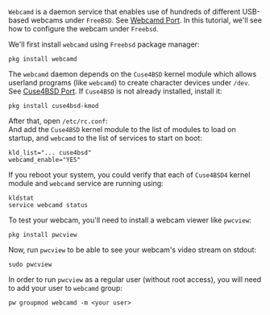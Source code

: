 `Webcamd` is a daemon service that enables use of hundreds of different USB-based webcams under `FreeBSD`. See <a href="https://www.freshports.org/multimedia/webcamd/" target="_blank">Webcamd Port</a>. In this tutorial, we'll see how to configure the webcam under `Freebsd`.

We'll first install `webcamd` using `Freebsd` package manager:

    pkg install webcamd  
    

The `webcamd` daemon depends on the `Cuse4BSD` kernel module which allows userland programs (like `webcamd`) to create character devices under `/dev`. See <a href="http://www.freshports.org/multimedia/cuse4bsd-kmod/" target="_blank">Cuse4BSD Port</a>. If `Cuse4BSD` is not already installed, install it:

    pkg install cuse4bsd-kmod
    

After that, open `/etc/rc.conf`:  
And add the `Cuse4BSD` kernel module to the list of modules to load on startup, and `webcamd` to the list of services to start on boot:

    kld_list="... cuse4bsd"
    webcamd_enable="YES"
    

If you reboot your system, you could verify that each of `Cuse4BSD4` kernel module and `webcamd` service are running using:

    kldstat
    service webcamd status
    

To test your webcam, you'll need to install a webcam viewer like `pwcview`:

    pkg install pwcview
    

Now, run `pwcview` to be able to see your webcam's video stream on stdout:

    sudo pwcview
    

In order to run `pwcview` as a regular user (without root access), you will need to add your user to `webcamd` group:

    pw groupmod webcamd -m <your user>
